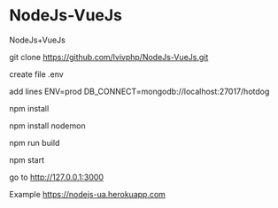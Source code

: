 # NodeJs-VueJs
NodeJs+VueJs

git clone https://github.com/lvivphp/NodeJs-VueJs.git

create file .env

add lines
    ENV=prod
    DB_CONNECT=mongodb://localhost:27017/hotdog

npm install

npm install nodemon

npm run build

npm start


go to http://127.0.0.1:3000


Example https://nodejs-ua.herokuapp.com
